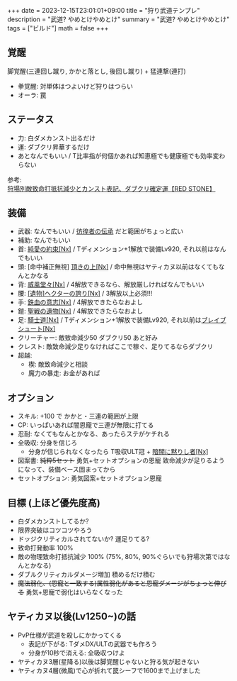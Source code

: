 +++
date = 2023-12-15T23:01:01+09:00
title = "狩り武道テンプレ"
description = "武道? やめとけやめとけ"
summary = "武道? やめとけやめとけ"
tags = ["ビルド"]
math = false
+++

## 覚醒
脚覚醒(三連回し蹴り, かかと落とし, 後回し蹴り) + 猛連撃(連打)

* 拳覚醒: 対単体はつよいけど狩りはつらい
* オーラ: 罠

## ステータス
* 力: 白ダメカンスト出るだけ
* 運: ダブクリ昇華するだけ
* あとなんでもいい / T比率指が何個かあれば知恵極でも健康極でも効率変わらない

参考: [狩場別敵致命打抵抗減少とカンスト表記、ダブクリ確定運【RED STONE】](https://chorrealism.com/redstone/verification/map-double-critical/)

## 装備
* 武器: なんでもいい / [彷徨者の伝承](https://rsvzuiun.github.io/rs-item-viewer/?id=9841) だと範囲がちょっと広い
* 補助: なんでもいい
* 首: [純愛の約束[Nx]](https://rsvzuiun.github.io/rs-item-viewer/?id=11972) / Tディメンション+1解放で装備Lv920, それ以前はなんでもいい
* 頭: [命中補正無視] [頂きの上[Nx]](https://rsvzuiun.github.io/rs-item-viewer/?id=10153) / 命中無視はヤティカヌ以前はなくてもなんとかなる
* 背: [威風堂々[Nx]](https://rsvzuiun.github.io/rs-item-viewer/?id=10228) / 4解放できるなら、解放厳しければなんでもいい
* 腰: [[遺物]ヘクターの誇り[Nx]](https://rsvzuiun.github.io/rs-item-viewer/?id=8779) / 3解放以上必須!!!
* 手: [鉄血の意志[Nx]](https://rsvzuiun.github.io/rs-item-viewer/?id=9222) / 4解放できたらなおよし
* 鎧: [聖戦の遺物[Nx]](https://rsvzuiun.github.io/rs-item-viewer/?id=9124) / 4解放できたらなおよし
* 足: [騎士道[Nx]](https://rsvzuiun.github.io/rs-item-viewer/?id=11968) / Tディメンション+1解放で装備Lv920, それ以前は[ブレイブシュート[Nx]](https://rsvzuiun.github.io/rs-item-viewer/?id=8604)
* クリーチャー: 敵致命減少50 ダブクリ50 あと好み
* クレスト: 敵致命減少足りなければここで稼ぐ、足りてるならダブクリ
* 超越:
  * 楔: 敵致命減少と相談
  * 魔力の暴走: お金があれば

## オプション
* スキル: +100 で かかと・三連の範囲が上限
* CP: いっぱいあれば闇恩寵で三連が無限に打てる
* 忍耐: なくてもなんとかなる、あったらステがケチれる
* 全吸収: 分身を信じろ
  * 分身が信じられなくなったら T吸収ULT冠 + [暗闇に黙りし者[Nx]](https://rsvzuiun.github.io/rs-item-viewer/?id=9164)
* 図案書: ~~純粋5セット~~ 勇気+セットオプションの恩寵 致命減少が足りるようになって、装備ベース固まってから
* セットオプション: 勇気図案+セットオプション恩寵

## 目標 (上ほど優先度高)
* 白ダメカンストしてるか?
* 限界突破はコツコツやろう
* ドッジクリティカルされてないか? 運足りてる?
* 致命打発動率 100%
* 敵の物理致命打抵抗減少 100% (75%, 80%, 90%ぐらいでも狩場次第ではなんとかなる)
* ダブルクリティカルダメージ増加 積めるだけ積む
* ~~魔法弱化、(恩寵と一致する)属性弱化があると恩寵ダメージがちょっと伸びる~~ 勇気+恩寵で弱化はいらなくなった

## ヤティカヌ以後(Lv1250~)の話
* PvP仕様が武道を殺しにかかってくる
  * 表記が下がる: TダメDX/ULTの武器でも作ろう
  * 分身が10秒で消える: 全吸収つけよ
* ヤティカヌ3層(星降る)以後は脚覚醒じゃないと狩る気が起きない
* ヤティカヌ4層(微風)で心が折れて罠シーフで1600まで上げました
